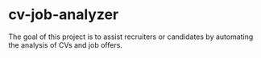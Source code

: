 # cv-job-analyzer
The goal of this project is to assist recruiters or candidates by automating the analysis of CVs and job offers.
